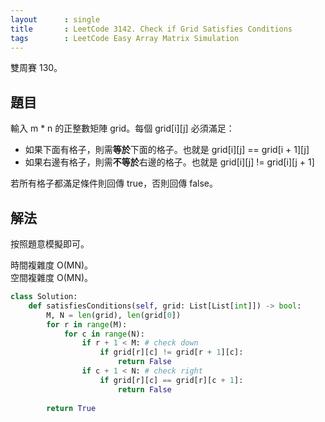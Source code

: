 ```yaml
---
layout      : single
title       : LeetCode 3142. Check if Grid Satisfies Conditions
tags        : LeetCode Easy Array Matrix Simulation
---
```

雙周賽 130。

## 題目

輸入 m \* n 的正整數矩陣 grid。每個 grid[i][j] 必須滿足：  

- 如果下面有格子，則需**等於**下面的格子。也就是 grid[i][j] == grid[i + 1][j]  
- 如果右邊有格子，則需**不等於**右邊的格子。也就是 grid[i][j] != grid[i][j + 1]  

若所有格子都滿足條件則回傳 true，否則回傳 false。  

## 解法

按照題意模擬即可。  

時間複雜度 O(MN)。  
空間複雜度 O(MN)。  

```python
class Solution:
    def satisfiesConditions(self, grid: List[List[int]]) -> bool:
        M, N = len(grid), len(grid[0])
        for r in range(M):
            for c in range(N):
                if r + 1 < M: # check down
                    if grid[r][c] != grid[r + 1][c]:
                        return False
                if c + 1 < N: # check right
                    if grid[r][c] == grid[r][c + 1]:
                        return False
                
        return True
```
